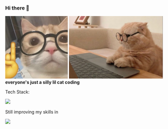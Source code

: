 ### Hi there 👋
<div align="left">
  <img src="https://github.com/krishachikka/krishachikka/blob/977ee2019ff6d5d883904dd8b92c3e15ad66e505/meow.jpeg" alt="Meow" width="200" height="200" padding-right="10">
  <img src="https://github.com/krishachikka/krishachikka/blob/ced51370ac153dfc60f7ada7cb2dd14c2d7838b0/cat%20(2).jpeg" alt="cat" height="200">
  <b>everyone's just a silly lil cat coding</b>
</div>
<div align="left"> 
  <p>Tech Stack: </p>
  <img src="https://skillicons.dev/icons?i=html,css,tailwind,js,mysql" height="40" /> 
  <p>Still improving my skills in</p>
  <img src="https://skillicons.dev/icons?i=react,nodejs,mysql,git" height="40" />
</div>
